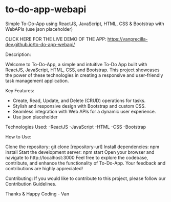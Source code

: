 # to-do-app-webapi
Simple To-Do-App using ReactJS, JavaScript, HTML, CSS &amp; Bootstrap with WebAPIs  (use json placeholder)

CLICK HERE FOR THE LIVE DEMO OF THE APP: https://vanprecilla-dev.github.io/to-do-app-webapi/ 

Description:

Welcome to To-Do-App, a simple and intuitive To-Do App built with ReactJS, JavaScript, HTML, CSS, and Bootstrap. This project showcases the power of these technologies in creating a responsive and user-friendly task management application.

Key Features:

- Create, Read, Update, and Delete (CRUD) operations for tasks.
- Stylish and responsive design with Bootstrap and custom CSS.
- Seamless integration with Web APIs for a dynamic user experience.
- Use json placeholder
  
Technologies Used:
-ReactJS
-JavaScript
-HTML
-CSS
-Bootstrap

How to Use:

Clone the repository: git clone [repository-url]
Install dependencies: npm install
Start the development server: npm start
Open your browser and navigate to http://localhost:3000
Feel free to explore the codebase, contribute, and enhance the functionality of To-Do-App. Your feedback and contributions are highly appreciated!

Contributing:
If you would like to contribute to this project, please follow our Contribution Guidelines.

Thanks & Happy Coding - Van
